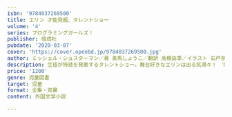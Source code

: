 ```yaml
---
isbn: '9784037269500'
title: エリン 才能発掘、タレントショー
volume: '4'
series: プログラミングガールズ！
publisher: 偕成社
pubdate: '2020-03-07'
cover: 'https://cover.openbd.jp/9784037269500.jpg'
author: ミッシェル・シュスターマン／著 美馬しょうこ／翻訳 高橋由季／イラスト 石戸奈々子／監修
description: 生徒が特技を発表するタレントショー。舞台好きなエリンは出る気満々！　でもその準備の最中に、恐れていた発作が起きてしまう。
price: '1200'
genre: 児童図書
target: 児童
format: 全集・双書
content: 外国文学小説

---
```

